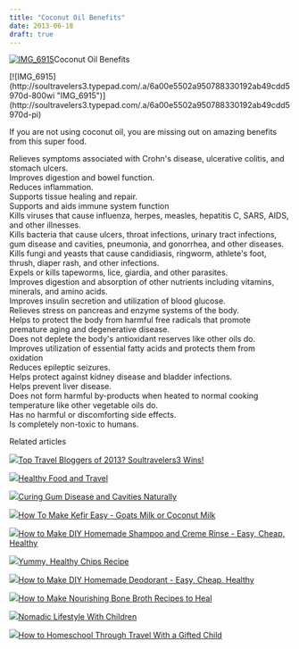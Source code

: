 ```yaml
---
title: "Coconut Oil Benefits"
date: 2013-06-18
draft: true
---
```


[![IMG_6915](https://soultravelers3.typepad.com/.a/6a00e5502a95078833019103818125970c-200wi "IMG_6915")](http://soultravelers3.typepad.com/.a/6a00e5502a95078833019103818125970c-pi)Coconut Oil Benefits  
  
  
  
  

<!--more--> [![IMG_6915](http://soultravelers3.typepad.com/.a/6a00e5502a950788330192ab49cdd5970d-800wi "IMG_6915")](http://soultravelers3.typepad.com/.a/6a00e5502a950788330192ab49cdd5970d-pi)  
  
  
  
If you are not using coconut oil, you are missing out on amazing benefits from this super food.  

  
Relieves symptoms associated with Crohn's disease, ulcerative colitis, and stomach ulcers.  
Improves digestion and bowel function.  
Reduces inflammation.  
Supports tissue healing and repair.  
Supports and aids immune system function  
Kills viruses that cause influenza, herpes, measles, hepatitis C, SARS, AIDS, and other illnesses.  
Kills bacteria that cause ulcers, throat infections, urinary tract infections, gum disease and cavities, pneumonia, and gonorrhea, and other diseases.  
Kills fungi and yeasts that cause candidiasis, ringworm, athlete's foot, thrush, diaper rash, and other infections.  
Expels or kills tapeworms, lice, giardia, and other parasites.  
Improves digestion and absorption of other nutrients including vitamins, minerals, and amino acids.  
Improves insulin secretion and utilization of blood glucose.  
Relieves stress on pancreas and enzyme systems of the body.  
Helps to protect the body from harmful free radicals that promote premature aging and degenerative disease.  
Does not deplete the body's antioxidant reserves like other oils do.  
Improves utilization of essential fatty acids and protects them from oxidation  
Reduces epileptic seizures.  
Helps protect against kidney disease and bladder infections.  
Helps prevent liver disease.  
Does not form harmful by-products when heated to normal cooking temperature like other vegetable oils do.  
Has no harmful or discomforting side effects.  
Is completely non-toxic to humans.

  

Related articles

[![](http://i.zemanta.com/135568483_80_80.jpg)](http://soultravelers3new.local/2013/01/top-travel-bloggers-of-2013-soultravelers3-wins-.html)[Top Travel Bloggers of 2013? Soultravelers3 Wins!](http://soultravelers3new.local/2013/01/top-travel-bloggers-of-2013-soultravelers3-wins-.html)

[![](http://i.zemanta.com/92033338_80_80.jpg)](http://soultravelers3new.local/2012/06/healthy-food-and-travel.html)[Healthy Food and Travel](http://soultravelers3new.local/2012/06/healthy-food-and-travel.html)

[![](http://i.zemanta.com/154024597_80_80.jpg)](http://soultravelers3new.local/2013/03/curing-gum-disease-and-cavities-naturally.html)[Curing Gum Disease and Cavities Naturally](http://soultravelers3new.local/2013/03/curing-gum-disease-and-cavities-naturally.html)

[![](http://i.zemanta.com/100812762_80_80.jpg)](http://soultravelers3new.local/2012/07/-how-to-make-kefir-easy-goats-milk-or-coconut-milk.html)[How To Make Kefir Easy - Goats Milk or Coconut Milk](http://soultravelers3new.local/2012/07/-how-to-make-kefir-easy-goats-milk-or-coconut-milk.html)

[![](http://i.zemanta.com/114817233_80_80.jpg)](http://soultravelers3new.local/2012/09/how-to-make-diy-homemade-shampoo-and-creme-rinse-easy-cheap-healthy.html)[How to Make DIY Homemade Shampoo and Creme Rinse - Easy, Cheap, Healthy](http://soultravelers3new.local/2012/09/how-to-make-diy-homemade-shampoo-and-creme-rinse-easy-cheap-healthy.html)

[![](http://i.zemanta.com/176188966_80_80.jpg)](http://soultravelers3new.local/2013/06/yummy-healthy-chips-recipe.html)[Yummy, Healthy Chips Recipe](http://soultravelers3new.local/2013/06/yummy-healthy-chips-recipe.html)

[![](http://i.zemanta.com/109813796_80_80.jpg)](http://soultravelers3new.local/2012/09/how-to-make-diy-homemade-deodorant-easy-cheap-healthy.html)[How to Make DIY Homemade Deodorant - Easy, Cheap, Healthy](http://soultravelers3new.local/2012/09/how-to-make-diy-homemade-deodorant-easy-cheap-healthy.html)

[![](http://i.zemanta.com/116529894_80_80.jpg)](http://soultravelers3new.local/2012/10/how-to-make-nourishing-bone-broth-recipes-to-heal.html)[How to Make Nourishing Bone Broth Recipes to Heal](http://soultravelers3new.local/2012/10/how-to-make-nourishing-bone-broth-recipes-to-heal.html)

[![](http://i.zemanta.com/97268419_80_80.jpg)](http://soultravelers3new.local/2012/06/nomadic-lifestyle-with-children-.html)[Nomadic Lifestyle With Children](http://soultravelers3new.local/2012/06/nomadic-lifestyle-with-children-.html)

[![](http://i.zemanta.com/111536966_80_80.jpg)](http://soultravelers3new.local/2012/09/how-to-homeschool-through-travel-with-a-gifted-child-.html)[How to Homeschool Through Travel With a Gifted Child](http://soultravelers3new.local/2012/09/how-to-homeschool-through-travel-with-a-gifted-child-.html)
